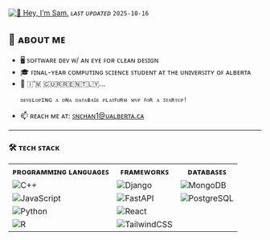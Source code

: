 [<img src="https://raw.githubusercontent.com/invindus/invindus/master/intro.gif" alt="👋 Hey, I'm Sam."/>](https://snchan.framer.ai/)
*ʟᴀꜱᴛ ᴜᴘᴅᴀᴛᴇᴅ* `2025-10-16`

## 📖 ᴀʙᴏᴜᴛ ᴍᴇ
- 🖥   ꜱᴏꜰᴛᴡᴀʀᴇ ᴅᴇᴠ ᴡ/ ᴀɴ ᴇʏᴇ ꜰᴏʀ ᴄʟᴇᴀɴ ᴅᴇꜱɪɢɴ
- 🎓  ꜰɪɴᴀʟ-ʏᴇᴀʀ ᴄᴏᴍᴘᴜᴛɪɴɢ ꜱᴄɪᴇɴᴄᴇ ꜱᴛᴜᴅᴇɴᴛ ᴀᴛ ᴛʜᴇ ᴜɴɪᴠᴇʀꜱɪᴛʏ ᴏꜰ ᴀʟʙᴇʀᴛᴀ
- 🔭  ​🇮​’​🇲​ ​🇨​​🇺​​🇷​​🇷​​🇪​​🇳​​🇹​​🇱​​🇾​...
  ```
  ᴅᴇᴠᴇʟᴏᴘɪɴɢ ᴀ ᴅɴᴀ ᴅᴀᴛᴀʙᴀꜱᴇ ᴘʟᴀᴛꜰᴏʀᴍ ᴍᴠᴘ ꜰᴏʀ ᴀ ꜱᴛᴀʀᴛᴜᴘ!
  ```
- 📫 ʀᴇᴀᴄʜ ᴍᴇ ᴀᴛ: ꜱɴᴄʜᴀɴ1@ᴜᴀʟʙᴇʀᴛᴀ.ᴄᴀ

---

### 🛠️ ᴛᴇᴄʜ ꜱᴛᴀᴄᴋ
<table>
  <tr>
    <th>ᴘʀᴏɢʀᴀᴍᴍɪɴɢ ʟᴀɴɢᴜᴀɢᴇꜱ</th>
    <th>ꜰʀᴀᴍᴇᴡᴏʀᴋꜱ</th>
    <th>ᴅᴀᴛᴀʙᴀꜱᴇꜱ</th>
  </tr>
  <tr>
    <td><img src="https://img.shields.io/badge/-C++-00599C?logo=c%2B%2B&logoColor=white" alt="C++"/></td>
    <td><img src="https://img.shields.io/badge/-Django-092E20?logo=django&logoColor=white" alt="Django"/></td>
    <td><img src="https://img.shields.io/badge/-MongoDB-47A248?logo=mongodb&logoColor=white" alt="MongoDB"/></td>
  </tr>
  <tr>
    <td><img src="https://img.shields.io/badge/-JavaScript-F7DF1E?logo=javascript&logoColor=black" alt="JavaScript"/></td>
    <td><img src="https://img.shields.io/badge/-FastAPI-009688?logo=fastapi&logoColor=white" alt="FastAPI"/></td>
    <td><img src="https://img.shields.io/badge/-PostgreSQL-336791?logo=postgresql&logoColor=white" alt="PostgreSQL"/></td>
  </tr>
  <tr>
    <td><img src="https://img.shields.io/badge/-Python-3776AB?logo=python&logoColor=white" alt="Python"/></td>
    <td><img src="https://img.shields.io/badge/-React-61DAFB?logo=react&logoColor=black" alt="React"/></td>
    <td></td>
  </tr>
  <tr>
    <td><img src="https://img.shields.io/badge/-R-276DC3?logo=r&logoColor=white" alt="R"/></td>
    <td><img src="https://img.shields.io/badge/-TailwindCSS-38B2AC?logo=tailwindcss&logoColor=white" alt="TailwindCSS"/></td>
    <td></td>
  </tr>
</table>

